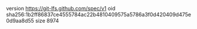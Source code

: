version https://git-lfs.github.com/spec/v1
oid sha256:1b2ff86837ce4555784ac22b4810409575a5786a3f0d420409d475e0d9aa8d55
size 8974
